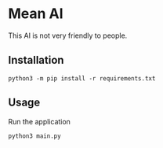 # Mean AI

This AI is not very friendly to people.

## Installation

```
python3 -m pip install -r requirements.txt
```

## Usage

Run the application

```
python3 main.py
```
